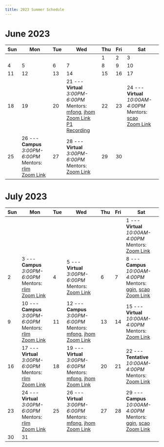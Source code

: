 ```yaml
---
title: 2023 Summer Schedule
---
```

# June 2023

| Sun | Mon                                                                             | Tue | Wed                                                                                                                     | Thu | Fri | Sat                                                                               |
|-----|---------------------------------------------------------------------------------|-----|-------------------------------------------------------------------------------------------------------------------------|-----|-----|-----------------------------------------------------------------------------------|
|     |                                                                                 |     |                                                                                                                         | 1   | 2   | 3                                                                                 |
| 4   | 5                                                                               | 6   | 7                                                                                                                       | 8   | 9   | 10                                                                                |
| 11  | 12                                                                              | 13  | 14                                                                                                                      | 15  | 16  | 17                                                                                |
| 18  | 19                                                                              | 20  | 21 --- **Virtual** <br/> *3:00PM-6:00PM* <br/> Mentors: [mfong], [jhom] <br/> [Zoom Link] <br/> [P1 Recording][62123p1] | 22  | 23  | 24 --- **Virtual** <br/> *10:00AM-4:00PM* <br/> Mentors: [scao] <br/> [Zoom Link] |
| 25  | 26 --- **Campus** <br/> *3:00PM-6:00PM* <br/> Mentors: [rlim] <br/> [Zoom Link] | 27  | 28 --- **Virtual** <br/> *3:00PM-6:00PM* <br/> Mentors: <br/> [Zoom Link]                                               | 29  | 30  |                                                                                   |

# July 2023

| Sun | Mon                                                                              | Tue | Wed                                                                                       | Thu | Fri | Sat                                                                                      |
|-----|----------------------------------------------------------------------------------|-----|-------------------------------------------------------------------------------------------|-----|-----|------------------------------------------------------------------------------------------|
|     |                                                                                  |     |                                                                                           |     |     | 1 --- **Virtual** <br/> *10:00AM-4:00PM* <br/> Mentors: <br/> [Zoom Link]                |
| 2   | 3 --- **Campus** <br/> *3:00PM-6:00PM* <br/> Mentors: [rlim] <br/> [Zoom Link]   | 4   | 5 --- **Virtual** <br/> *3:00PM-6:00PM* <br/> Mentors: <br/> [Zoom Link]                  | 6   | 7   | 8 --- **Campus** <br/> *10:00AM-4:00PM* <br/> Mentors: [ggin], [scao] <br/> [Zoom Link]  |
| 9   | 10 --- **Campus** <br/> *3:00PM-6:00PM* <br/> Mentors: [rlim] <br/> [Zoom Link]  | 11  | 12 --- **Campus** <br/> *3:00PM-6:00PM* <br/> Mentors: [mfong], [jhom] <br/> [Zoom Link]  | 13  | 14  | 15 --- **Virtual** <br/> *10:00AM-4:00PM* <br/> Mentors: <br/> [Zoom Link]               |
| 16  | 17 --- **Virtual** <br/> *3:00PM-6:00PM* <br/> Mentors: [rlim] <br/> [Zoom Link] | 18  | 19 --- **Virtual** <br/> *3:00PM-6:00PM* <br/> Mentors: [mfong], [jhom] <br/> [Zoom Link] | 20  | 21  | 22 --- **Tentative** <br/> *10:00AM-4:00PM* <br/> Mentors: <br/> [Zoom Link]             |
| 23  | 24 --- **Virtual** <br/> *3:00PM-6:00PM* <br/> Mentors: [rlim] <br/> [Zoom Link] | 25  | 26 --- **Virtual** <br/> *3:00PM-6:00PM* <br/> Mentors: [mfong], [jhom] <br/> [Zoom Link] | 27  | 28  | 29 --- **Campus** <br/> *10:00AM-4:00PM* <br/> Mentors: [ggin], [scao] <br/> [Zoom Link] |
| 30  | 31                                                                               |     |                                                                                           |     |     |                                                                                          |

[Zoom Link]: https://berkeley.zoom.us/my/jamesding
[mfong]: /mentors/mfong
[jhom]: /mentors/jhom
[ggin]: /mentors/ggin
[scao]: /mentors/scao
[rlim]: /mentors/rlim

[62123p1]: https://cacrosspoint-my.sharepoint.com/:v:/g/personal/jamesding24_crosspointacademy_org/EdWXGhLeadVEn81w1wiDQEsB1F6yk46c_9e56TY4V5mblA?e=v8Zff0